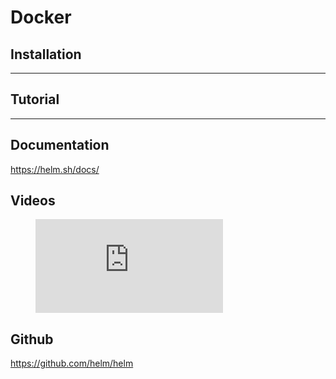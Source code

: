 # Docker

## Installation


---
## Tutorial

---

## Documentation
https://helm.sh/docs/

## Videos
<!-- blank line -->
<figure class="video_container">
  <iframe src="https://www.youtube.com/embed/TJ9hPLn0oAs" frameborder="0" allowfullscreen="true"> </iframe>
</figure>
<!-- blank line -->

## Github
https://github.com/helm/helm